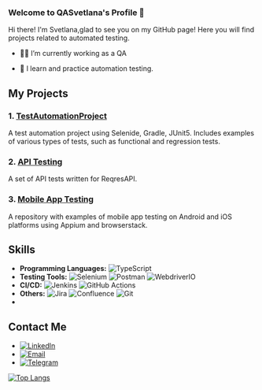 ### Welcome to QASvetlana's Profile 👋
Hi there! I'm Svetlana,glad to see you on my GitHub page! Here you will find projects related to automated testing.

- :woman_technologist: I’m currently working as a QA

- :monocle_face:  I learn and practice automation testing.  
 
## My Projects

### 1. [TestAutomationProject](https://github.com/QASvetlana/Innostage-group)
A test automation project using Selenide, Gradle, JUnit5. Includes examples of various types of tests, such as functional and regression tests.

### 2. [API Testing](https://github.com/QASvetlana/ReqresAPI)
A set of API tests written for ReqresAPI. 

### 3. [Mobile App Testing](https://github.com/QASvetlana/browserstack-appium_mobile_tests)
A repository with examples of mobile app testing on Android and iOS platforms using Appium and browserstack.

## Skills

- **Programming Languages:**  ![TypeScript](https://img.shields.io/badge/TypeScript-007ACC?style=for-the-badge&logo=typescript&logoColor=white)
- **Testing Tools:** ![Selenium](https://img.shields.io/badge/Selenium-43B02A?style=for-the-badge&logo=selenium&logoColor=white) ![Postman](https://img.shields.io/badge/Postman-FF6C37?style=for-the-badge&logo=postman&logoColor=white) ![WebdriverIO](https://img.shields.io/badge/WebdriverIO-EA5906?style=for-the-badge&logo=webdriverio&logoColor=white)
- **CI/CD:** ![Jenkins](https://img.shields.io/badge/Jenkins-D24939?style=for-the-badge&logo=jenkins&logoColor=white) ![GitHub Actions](https://img.shields.io/badge/GitHub%20Actions-2088FF?style=for-the-badge&logo=github-actions&logoColor=white)
- **Others:** ![Jira](https://img.shields.io/badge/Jira-0052CC?style=for-the-badge&logo=jira&logoColor=white) ![Confluence](https://img.shields.io/badge/Confluence-172B4D?style=for-the-badge&logo=confluence&logoColor=white) ![Git](https://img.shields.io/badge/Git-F05032?style=for-the-badge&logo=git&logoColor=white)
- 
## Contact Me

- [![LinkedIn](https://img.shields.io/badge/LinkedIn-0077B5?style=for-the-badge&logo=linkedin&logoColor=white)](https://www.linkedin.com/in/svetlana-andreeva-a81880195/)
- [![Email](https://img.shields.io/badge/Email-D14836?style=for-the-badge&logo=gmail&logoColor=white)](mailto:andreevasvetlana2017@gmail.com)
- [![Telegram](https://img.shields.io/badge/Telegram-2CA5E0?style=for-the-badge&logo=telegram&logoColor=white)](https://t.me/@SvetaAndrevaA)



[![Top Langs](https://github-readme-stats.vercel.app/api/top-langs/?username=QASvetlana)](https://github.com/QASvetlana/github-readme-stats)





